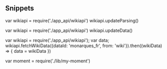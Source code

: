 ## Snippets

var wikiapi = require('./app_api/wikiapi')
wikiapi.updateParsing()

var wikiapi = require('./app_api/wikiapi')
wikiapi.updateData()

var wikiapi = require('./app_api/wikiapi'); var data;
wikiapi.fetchWikiData({dataId: 'monarques_fr', from: 'wiki'}).then((wikiData) => {
  data = wikiData
})

var moment = require('./lib/my-moment')
